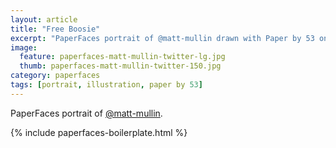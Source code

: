 ```yaml
---
layout: article
title: "Free Boosie"
excerpt: "PaperFaces portrait of @matt-mullin drawn with Paper by 53 on an iPad."
image: 
  feature: paperfaces-matt-mullin-twitter-lg.jpg
  thumb: paperfaces-matt-mullin-twitter-150.jpg
category: paperfaces
tags: [portrait, illustration, paper by 53]
---
```


PaperFaces portrait of [@matt-mullin](http://twitter.com/matt-mullin).

{% include paperfaces-boilerplate.html %}